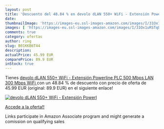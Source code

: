 ```yaml
---
layout: post
title: 'Descuento del 48.84 % en devolo dLAN 550+ WiFi - Extensión Powerl'
date: 
thumbnailImage: 'https://images-eu.ssl-images-amazon.com/images/I/31Ox1uRSTqL._SL200_.jpg'
images: [ 'https://images-eu.ssl-images-amazon.com/images/I/31Ox1uRSTqL._SL200_.jpg' ]
comments: true
category: ofertas
author: ring
slug: B01KKB6T44
description:
actualPrice: 45.99 EUR
comparePrice: 89.9 EUR
inStock: true
---
```


Tienes [devolo dLAN 550+ WiFi - Extensión Powerline PLC   500 Mbps LAN  300 Mbps WiFi ](https://www.amazon.es/dp/B01KKB6T44/?tag=tolees-21) con un 48.84 % de descuento con precio de oferta de 45.99 EUR (original: 89.9 EUR) en el siguiente enlace!

[![devolo dLAN 550+ WiFi - Extensión Powerl](https://images-eu.ssl-images-amazon.com/images/I/31Ox1uRSTqL._SL200_.jpg)](https://www.amazon.es/dp/B01KKB6T44/?tag=tolees-21)

[Accede a la oferta!!](https://www.amazon.es/dp/B01KKB6T44/?tag=tolees-21)

Links participate in Amazon Associate program and might generate a comission on qualifying sales


